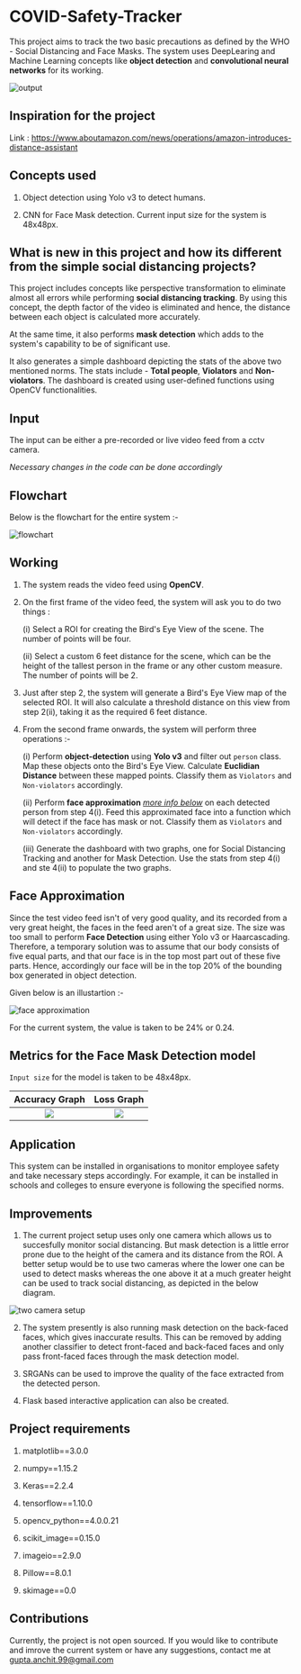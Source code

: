 # COVID-Safety-Tracker
This project aims to track the two basic precautions as defined by the WHO - Social Distancing and Face Masks. 
The system uses DeepLearing and Machine Learning concepts like **object detection** and **convolutional neural networks** for its working.

![output](https://github.com/AnchitGupta22/COVID-Safety-Tracker/blob/main/assets/final_project_output.gif)

## Inspiration for the project

Link : https://www.aboutamazon.com/news/operations/amazon-introduces-distance-assistant

## Concepts used

1. Object detection using Yolo v3 to detect humans.

2. CNN for Face Mask detection. Current input size for the system is 48x48px.

## What is new in this project and how its different from the simple social distancing projects?

This project includes concepts like perspective transformation to eliminate almost all errors while performing **social distancing tracking**.
By using this concept, the depth factor of the video is eliminated and hence, the distance between each object is calculated more accurately.

At the same time, it also performs **mask detection** which adds to the system's capability to be of significant use. 

It also generates a simple dashboard depicting the stats of the above two mentioned norms. The stats include - **Total people**, **Violators** and **Non-violators**. The dashboard is created using user-defined functions using OpenCV functionalities.

## Input

The input can be either a pre-recorded or live video feed from a cctv camera. 

*Necessary changes in the code can be done accordingly*

## Flowchart 

Below is the flowchart for the entire system :-

![flowchart](https://github.com/AnchitGupta22/COVID-Safety-Tracker/blob/main/assets/flowchart_main.PNG)

## Working

1. The system reads the video feed using **OpenCV**.

2. On the first frame of the video feed, the system will ask you to do two things :
      
      (i)   Select a ROI for creating the Bird's Eye View of the scene. The number of points will be four.
      
      (ii)  Select a custom 6 feet distance for the scene, which can be the height of the tallest person in the frame or any other custom measure. The number of points will be 2.
      
      
3. Just after step 2, the system will generate a Bird's Eye View map of the selected ROI. It will also calculate a threshold distance on this view from step 2(ii), taking it as the required 6 feet distance.

4. From the second frame onwards, the system will perform three operations :-
    
      (i)     Perform **object-detection** using **Yolo v3** and filter out ```person``` class. Map these objects onto the Bird's Eye View. Calculate **Euclidian Distance** between these mapped points. Classify them as ```Violators``` and ```Non-violators``` accordingly. 
      
      (ii)    Perform **face approximation** [*more info below*](#face-approximation) on each detected person from step 4(i). Feed this approximated face into a function which will detect if the face has mask or not. Classify them as ```Violators``` and ```Non-violators``` accordingly. 
      
      (iii)   Generate the dashboard with two graphs, one for Social Distancing Tracking and another for Mask Detection. Use the stats from step 4(i) and ste 4(ii) to populate the two graphs.
      
## Face Approximation

Since the test video feed isn't of very good quality, and its recorded from a very great height, the faces in the feed aren't of a great size. The size was too small to perform **Face Detection** using either Yolo v3 or Haarcascading. Therefore, a temporary solution was to assume that our body consists of five equal parts, and that our face is in the top most part out of these five parts. Hence, accordingly our face will be in the top 20% of the bounding box generated in object detection.

Given below is an illustartion :-

![face approximation](https://github.com/AnchitGupta22/COVID-Safety-Tracker/blob/main/assets/face%20approximation.PNG)

For the current system, the value is taken to be 24% or 0.24.

## Metrics for the Face Mask Detection model

```Input size``` for the model is taken to be 48x48px. 

Accuracy Graph             |  Loss Graph
:-------------------------:|:-------------------------:
![](https://github.com/AnchitGupta22/COVID-Safety-Tracker/blob/main/assets/acc_graph.PNG)  |  ![](https://github.com/AnchitGupta22/COVID-Safety-Tracker/blob/main/assets/loss_graph.PNG)


## Application

This system can be installed in organisations to monitor employee safety and take necessary steps accordingly. For example, it can be installed in schools and colleges to ensure everyone is following the specified norms.

## Improvements

1. The current project setup uses only one camera which allows us to succesfully monitor social distancing. But mask detection is a little error prone due to the height of the camera and its distance from the ROI. A better setup would be to use two cameras where the lower one can be used to detect masks whereas the one above it at a much greater height can be used to track social distancing, as depicted in the below diagram.

![two camera setup](https://github.com/AnchitGupta22/COVID-Safety-Tracker/blob/main/assets/two%20camera%20setup.PNG)

2. The system presently is also running mask detection on the back-faced faces, which gives inaccurate results. This can be removed by adding another classifier to detect front-faced and back-faced faces and only pass front-faced faces through the mask detection model.

3. SRGANs can be used to improve the quality of the face extracted from the detected person.

4. Flask based interactive application can also be created.

## Project requirements

1. matplotlib==3.0.0

2. numpy==1.15.2

3. Keras==2.2.4

4. tensorflow==1.10.0

5. opencv_python==4.0.0.21

6. scikit_image==0.15.0

7. imageio==2.9.0

8. Pillow==8.0.1

9. skimage==0.0

## Contributions

Currently, the project is not open sourced. If you would like to contribute and imrove the current system or have any suggestions, contact me at gupta.anchit.99@gmail.com

